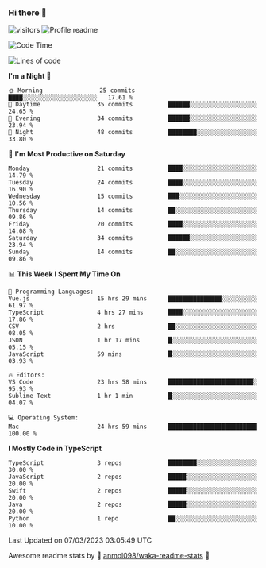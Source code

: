 ### Hi there 👋  
![visitors](https://visitor-badge.laobi.icu/badge?page_id=leverglowh) ![Profile readme](https://github.com/leverglowh/leverglowh/workflows/Profile%20readme/badge.svg?branch=master)

<!--START_SECTION:waka-->
![Code Time](http://img.shields.io/badge/Code%20Time-1%2C949%20hrs%2018%20mins-blue)

![Lines of code](https://img.shields.io/badge/From%20Hello%20World%20I%27ve%20Written-173.9%20thousand%20lines%20of%20code-blue)

**I'm a Night 🦉** 

```text
🌞 Morning                25 commits          ████░░░░░░░░░░░░░░░░░░░░░   17.61 % 
🌆 Daytime                35 commits          ██████░░░░░░░░░░░░░░░░░░░   24.65 % 
🌃 Evening                34 commits          ██████░░░░░░░░░░░░░░░░░░░   23.94 % 
🌙 Night                  48 commits          ████████░░░░░░░░░░░░░░░░░   33.80 % 
```
📅 **I'm Most Productive on Saturday** 

```text
Monday                   21 commits          ████░░░░░░░░░░░░░░░░░░░░░   14.79 % 
Tuesday                  24 commits          ████░░░░░░░░░░░░░░░░░░░░░   16.90 % 
Wednesday                15 commits          ███░░░░░░░░░░░░░░░░░░░░░░   10.56 % 
Thursday                 14 commits          ██░░░░░░░░░░░░░░░░░░░░░░░   09.86 % 
Friday                   20 commits          ████░░░░░░░░░░░░░░░░░░░░░   14.08 % 
Saturday                 34 commits          ██████░░░░░░░░░░░░░░░░░░░   23.94 % 
Sunday                   14 commits          ██░░░░░░░░░░░░░░░░░░░░░░░   09.86 % 
```


📊 **This Week I Spent My Time On** 

```text
💬 Programming Languages: 
Vue.js                   15 hrs 29 mins      ███████████████░░░░░░░░░░   61.97 % 
TypeScript               4 hrs 27 mins       ████░░░░░░░░░░░░░░░░░░░░░   17.86 % 
CSV                      2 hrs               ██░░░░░░░░░░░░░░░░░░░░░░░   08.05 % 
JSON                     1 hr 17 mins        █░░░░░░░░░░░░░░░░░░░░░░░░   05.15 % 
JavaScript               59 mins             █░░░░░░░░░░░░░░░░░░░░░░░░   03.93 % 

🔥 Editors: 
VS Code                  23 hrs 58 mins      ████████████████████████░   95.93 % 
Sublime Text             1 hr 1 min          █░░░░░░░░░░░░░░░░░░░░░░░░   04.07 % 

💻 Operating System: 
Mac                      24 hrs 59 mins      █████████████████████████   100.00 % 
```

**I Mostly Code in TypeScript** 

```text
TypeScript               3 repos             ████████░░░░░░░░░░░░░░░░░   30.00 % 
JavaScript               2 repos             █████░░░░░░░░░░░░░░░░░░░░   20.00 % 
Swift                    2 repos             █████░░░░░░░░░░░░░░░░░░░░   20.00 % 
Java                     2 repos             █████░░░░░░░░░░░░░░░░░░░░   20.00 % 
Python                   1 repo              ██░░░░░░░░░░░░░░░░░░░░░░░   10.00 % 
```




 Last Updated on 07/03/2023 03:05:49 UTC
<!--END_SECTION:waka-->


Awesome readme stats by :star2: [anmol098/waka-readme-stats](https://github.com/anmol098/waka-readme-stats) :star2:
